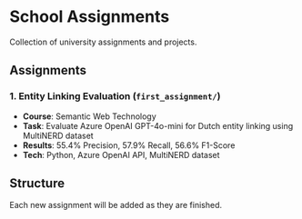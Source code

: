 # School Assignments

Collection of university assignments and projects.

## Assignments

### 1. Entity Linking Evaluation (`first_assignment/`)
  - **Course**: Semantic Web Technology
  - **Task**: Evaluate Azure OpenAI GPT-4o-mini for Dutch entity
   linking using MultiNERD dataset
  - **Results**: 55.4% Precision, 57.9% Recall, 56.6% F1-Score
  - **Tech**: Python, Azure OpenAI API, MultiNERD dataset

## Structure
Each new assignment will be added as they are finished.
